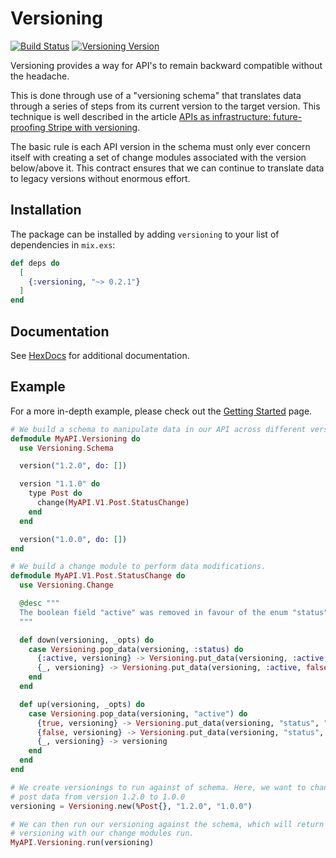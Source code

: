 # Versioning

[![Build Status](https://travis-ci.org/nsweeting/versioning.svg?branch=master)](https://travis-ci.org/nsweeting/versioning)
[![Versioning Version](https://img.shields.io/hexpm/v/versioning.svg)](https://hex.pm/packages/versioning)

Versioning provides a way for API's to remain backward compatible without the headache.

This is done through use of a "versioning schema" that translates data through a series
of steps from its current version to the target version. This technique is well
described in the  article [APIs as infrastructure: future-proofing Stripe with versioning](https://stripe.com/blog/api-versioning).

The basic rule is each API version in the schema must only ever concern itself with
creating a set of change modules associated with the version below/above it. This
contract ensures that we can continue to translate data to legacy versions without
enormous effort.

## Installation

The package can be installed by adding `versioning` to your list of dependencies in `mix.exs`:

```elixir
def deps do
  [
    {:versioning, "~> 0.2.1"}
  ]
end
```

## Documentation

See [HexDocs](https://hexdocs.pm/versioning) for additional documentation.

## Example

For a more in-depth example, please check out the [Getting Started](https://hexdocs.pm/versioning/getting-started.html) page.

```elixir
# We build a schema to manipulate data in our API across different versions.
defmodule MyAPI.Versioning do
  use Versioning.Schema

  version("1.2.0", do: [])

  version "1.1.0" do
    type Post do
      change(MyAPI.V1.Post.StatusChange)
    end
  end

  version("1.0.0", do: [])
end

# We build a change module to perform data modifications.
defmodule MyAPI.V1.Post.StatusChange do
  use Versioning.Change

  @desc """
  The boolean field "active" was removed in favour of the enum "status".
  """

  def down(versioning, _opts) do
    case Versioning.pop_data(versioning, :status) do
      {:active, versioning} -> Versioning.put_data(versioning, :active, true)
      {_, versioning} -> Versioning.put_data(versioning, :active, false)
    end
  end

  def up(versioning, _opts) do
    case Versioning.pop_data(versioning, "active") do
      {true, versioning} -> Versioning.put_data(versioning, "status", "active")
      {false, versioning} -> Versioning.put_data(versioning, "status", "hidden")
      {_, versioning} -> versioning
    end
  end
end

# We create versionings to run against of schema. Here, we want to change our
# post data from version 1.2.0 to 1.0.0
versioning = Versioning.new(%Post{}, "1.2.0", "1.0.0")

# We can then run our versioning against the schema, which will return a modified
# versioning with our change modules run.
MyAPI.Versioning.run(versioning)
```
